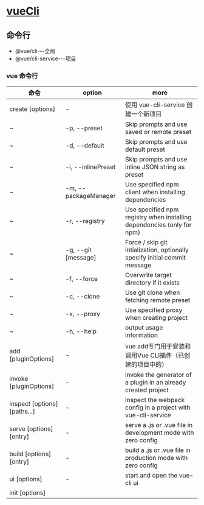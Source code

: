# [vueCli](https://cli.vuejs.org/)

## 命令行

- @vue/cli---全局
- @vue/cli-service---项目

### vue 命令行

| 命令                                 | option                         | more                                                                           |
| ------------------------------------ | ------------------------------ | ------------------------------------------------------------------------------ |
| create [options] <app-name>          | -                              | 使用 vue-cli-service 创建一个新项目                                            |
| ~                                    | -p, --preset <presetName>      | Skip prompts and use saved or remote preset                                    |
| ~                                    | -d, --default                  | Skip prompts and use default preset                                            |
| ~                                    | -i, --inlinePreset <json>      | Skip prompts and use inline JSON string as preset                              |
| ~                                    | -m, --packageManager <command> | Use specified npm client when installing dependencies                          |
| ~                                    | -r, --registry <url>           | Use specified npm registry when installing dependencies (only for npm)         |
| ~                                    | -g, --git [message]            | Force / skip git intialization, optionally specify initial commit message      |
| ~                                    | -f, --force                    | Overwrite target directory if it exists                                        |
| ~                                    | -c, --clone                    | Use git clone when fetching remote preset                                      |
| ~                                    | -x, --proxy                    | Use specified proxy when creating project                                      |
| ~                                    | -h, --help                     | output usage information                                                       |
| add <plugin> [pluginOptions]         | -                              | vue add专门用于安装和调用Vue CLI插件（已创建的项目中的）                       |
| invoke <plugin> [pluginOptions]      | -                              | invoke the generator of a plugin in an already created project                 |
| inspect [options] [paths...]         | -                              | inspect the webpack config in a project with vue-cli-service                   |
| serve [options] [entry]              | -                              | serve a .js or .vue file in development mode with zero config                  |
| build [options] [entry]              | -                              | build a .js or .vue file in production mode with zero config                   |
| ui [options]                         | -                              | start and open the vue-cli ui                                                  |
| init [options] <template> <app-name> | -                              | generate a project from a remote template (legacy API, requires @vue/cli-init) |

### vue-cli-service 命令行

| 命令    | options       | more                                                                                   |
| ------- | ------------- | -------------------------------------------------------------------------------------- |
| serve   | -             | -                                                                                      |
| ~       | --open        | open browser on server start                                                           |
| ~       | --copy        | copy url to clipboard on server start                                                  |
| ~       | --mode        | specify env mode (default: development)                                                |
| ~       | --host        | specify host (default: 0.0.0.0)                                                        |
| ~       | --port        | specify port (default: 8080)                                                           |
| ~       | --https       | use https (default: false)                                                             |
| build   | -             | -                                                                                      |
| ~       | --mode        | specify env mode (default: production)                                                 |
| ~       | --dest        | specify output directory (default: dist)                                               |
| ~       | --modern      | build app targeting modern browsers with auto fallback                                 |
| ~       | --target      | app / lib / wc / wc-async (default: app)                                               |
| ~       | --name        | name for lib or web-component mode (default: "name" in package.json or entry filename) |
| ~       | --no-clean    | do not remove the dist directory before building the project                           |
| ~       | --report      | generate report.html to help analyze bundle content                                    |
| ~       | --report-json | generate report.json to help analyze bundle content                                    |
| ~       | --watch       | watch for changes                                                                      |
| inspect | -             | 打印 webpack config                                                                    |
| ~       | --mode        | specify env mode (default: development)                                                |

## vue.config.js config

| config                | Default | more |
| --------------------- | ------- | ---- |
| baseUrl               | -       | -    |
| outputDir             | -       | -    |
| assetsDir             | -       | -    |
| pages                 | -       | -    |
| lintOnSave            | -       | -    |
| runtimeCompiler       | -       | -    |
| transpileDependencies | -       | -    |
| productionSourceMap   | -       | -    |
| configureWebpack      | -       | -    |
| chainWebpack          | -       | -    |
| css.modules           | -       | -    |
| css.extract           | -       | -    |
| css.sourceMap         | -       | -    |
| css.loaderOptions     | -       | -    |
| devServer             | -       | -    |
| devServer.proxy       | -       | -    |
| parallel              | -       | -    |
| pwa                   | -       | -    |
| pluginOptions         | -       | -    |